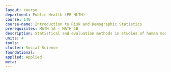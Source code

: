 ```yaml
---
layout: course 
department: Public Health (PB HLTH)
course: 140
course-name: Introduction to Risk and Demographic Statistics
prerequisites: MATH 1A - MATH 1B
description: Statistical and evaluation methods in studies of human mortality, morbidity, and natality. History of statistical terminology and notation, critical appraisal of registry and census data, measurement of risk and introduction to life tables. Computational systems and the analysis of mass data.
units: 4
tools: 
cluster: Social Science
foundational: 
applied: Applied
meta: 
---
```

